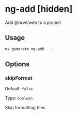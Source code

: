 # ng-add [hidden]

Add @nrwl/web to a project

## Usage

```bash
nx generate ng-add ...

```

## Options

### skipFormat

Default: `false`

Type: `boolean`

Skip formatting files
